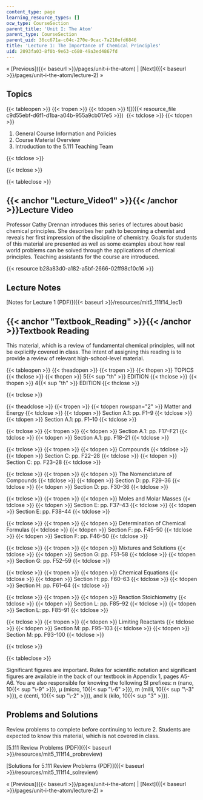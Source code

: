 ```yaml
---
content_type: page
learning_resource_types: []
ocw_type: CourseSection
parent_title: 'Unit I: The Atom'
parent_type: CourseSection
parent_uid: 36cc671a-c04c-270e-9cac-7a210efd6846
title: 'Lecture 1: The Importance of Chemical Principles'
uid: 2093fa03-8f0b-9e63-c680-49a3ed4867fd
---
```


« [Previous]({{< baseurl >}}/pages/unit-i-the-atom) | [Next]({{< baseurl >}}/pages/unit-i-the-atom/lecture-2) »

Topics
------

{{< tableopen >}}
{{< tropen >}}
{{< tdopen >}}
![]({{< resource_file c9d55ebf-d6f1-d1ba-a04b-955a9cb017e5 >}}) 
{{< tdclose >}}
{{< tdopen >}}


1.  General Course Information and Policies
2.  Course Material Overview
3.  Introduction to the 5.111 Teaching Team


{{< tdclose >}}

{{< trclose >}}

{{< tableclose >}}

{{< anchor "Lecture_Video1" >}}{{< /anchor >}}Lecture Video
-----------------------------------------------------------

Professor Cathy Drennan introduces this series of lectures about basic chemical principles. She describes her path to becoming a chemist and reveals her first impression of the discipline of chemistry. Goals for students of this material are presented as well as some examples about how real world problems can be solved through the applications of chemical principles. Teaching assistants for the course are introduced.

{{< resource b28a83d0-a182-a5bf-2666-02ff98c10c16 >}}

Lecture Notes
-------------

[Notes for Lecture 1 (PDF)]({{< baseurl >}}/resources/mit5_111f14_lec1)

{{< anchor "Textbook_Reading" >}}{{< /anchor >}}Textbook Reading
----------------------------------------------------------------

This material, which is a review of fundamental chemical principles, will not be explicitly covered in class. The intent of assigning this reading is to provide a review of relevant high-school-level material.

{{< tableopen >}}
{{< theadopen >}}
{{< tropen >}}
{{< thopen >}}
TOPICS
{{< thclose >}}
{{< thopen >}}
5{{< sup "th" >}} EDITION
{{< thclose >}}
{{< thopen >}}
4{{< sup "th" >}} EDITION
{{< thclose >}}

{{< trclose >}}

{{< theadclose >}}
{{< tropen >}}
{{< tdopen rowspan="2" >}}
Matter and Energy
{{< tdclose >}}
{{< tdopen >}}
Section A.1: pp. F1–9
{{< tdclose >}}
{{< tdopen >}}
Section A.1: pp. F1–10
{{< tdclose >}}

{{< trclose >}}
{{< tropen >}}
{{< tdopen >}}
Section A.1: pp. F17–F21
{{< tdclose >}}
{{< tdopen >}}
Section A.1: pp. F18–21
{{< tdclose >}}

{{< trclose >}}
{{< tropen >}}
{{< tdopen >}}
Compounds
{{< tdclose >}}
{{< tdopen >}}
Section C: pp. F22–28
{{< tdclose >}}
{{< tdopen >}}
Section C: pp. F23–28
{{< tdclose >}}

{{< trclose >}}
{{< tropen >}}
{{< tdopen >}}
The Nomenclature of Compounds
{{< tdclose >}}
{{< tdopen >}}
Section D: pp. F29–36
{{< tdclose >}}
{{< tdopen >}}
Section D: pp. F30–36
{{< tdclose >}}

{{< trclose >}}
{{< tropen >}}
{{< tdopen >}}
Moles and Molar Masses
{{< tdclose >}}
{{< tdopen >}}
Section E: pp. F37–43
{{< tdclose >}}
{{< tdopen >}}
Section E: pp. F38–44
{{< tdclose >}}

{{< trclose >}}
{{< tropen >}}
{{< tdopen >}}
Determination of Chemical Formulas
{{< tdclose >}}
{{< tdopen >}}
Section F: pp. F45–50
{{< tdclose >}}
{{< tdopen >}}
Section F: pp. F46–50
{{< tdclose >}}

{{< trclose >}}
{{< tropen >}}
{{< tdopen >}}
Mixtures and Solutions
{{< tdclose >}}
{{< tdopen >}}
Section G: pp. F51–58
{{< tdclose >}}
{{< tdopen >}}
Section G: pp. F52–59
{{< tdclose >}}

{{< trclose >}}
{{< tropen >}}
{{< tdopen >}}
Chemical Equations
{{< tdclose >}}
{{< tdopen >}}
Section H: pp. F60–63
{{< tdclose >}}
{{< tdopen >}}
Section H: pp. F61–64
{{< tdclose >}}

{{< trclose >}}
{{< tropen >}}
{{< tdopen >}}
Reaction Stoichiometry
{{< tdclose >}}
{{< tdopen >}}
Section L: pp. F85–92
{{< tdclose >}}
{{< tdopen >}}
Section L: pp. F85–91
{{< tdclose >}}

{{< trclose >}}
{{< tropen >}}
{{< tdopen >}}
Limiting Reactants
{{< tdclose >}}
{{< tdopen >}}
Section M: pp. F95–103
{{< tdclose >}}
{{< tdopen >}}
Section M: pp. F93–100
{{< tdclose >}}

{{< trclose >}}

{{< tableclose >}}

Significant figures are important. Rules for scientific notation and significant figures are available in the back of our textbook in Appendix 1, pages A5-A6. You are also responsible for knowing the following SI prefixes: n (nano, 10{{< sup "\\-9" >}}), μ (micro, 10{{< sup "\\-6" >}}), m (milli, 10{{< sup "\\-3" >}}), c (centi, 10{{< sup "\\-2" >}}), and k (kilo, 10{{< sup "3" >}}).

Problems and Solutions
----------------------

Review problems to complete before continuing to lecture 2. Students are expected to know this material, which is not covered in class.

[5.111 Review Problems (PDF)]({{< baseurl >}}/resources/mit5_111f14_probreview)

[Solutions for 5.111 Review Problems (PDF)]({{< baseurl >}}/resources/mit5_111f14_solreview)

« [Previous]({{< baseurl >}}/pages/unit-i-the-atom) | [Next]({{< baseurl >}}/pages/unit-i-the-atom/lecture-2) »